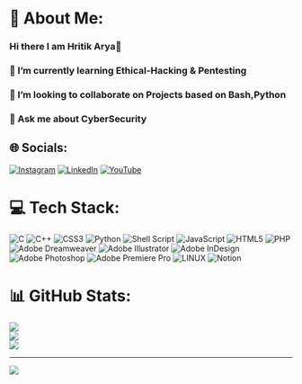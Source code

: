 # 💫 About Me:
### Hi there I am Hritik Arya👋
### 🌱 I’m currently learning Ethical-Hacking & Pentesting
### 👯 I’m looking to collaborate on Projects based on Bash,Python
### 💬 Ask me about CyberSecurity

## 🌐 Socials:
[![Instagram](https://img.shields.io/badge/Instagram-%23E4405F.svg?logo=Instagram&logoColor=white)](https://instagram.com/https://www.instagram.com/gotiyaaaaaaaa/?igshid=OGQ5ZDc2ODk2ZA%3D%3D) [![LinkedIn](https://img.shields.io/badge/LinkedIn-%230077B5.svg?logo=linkedin&logoColor=white)](https://linkedin.com/in/https://in.linkedin.com/in/hritik-arya-9a451227b) [![YouTube](https://img.shields.io/badge/YouTube-%23FF0000.svg?logo=YouTube&logoColor=white)](https://youtube.com/@https://youtube.com/@Hritik_Arya?si=qlVrcbXmVD2AzGgi) 

# 💻 Tech Stack:
![C](https://img.shields.io/badge/c-%2300599C.svg?style=flat&logo=c&logoColor=white) 
![C++](https://img.shields.io/badge/c++-%2300599C.svg?style=flat&logo=c%2B%2B&logoColor=white) 
![CSS3](https://img.shields.io/badge/css3-%231572B6.svg?style=flat&logo=css3&logoColor=white) 
![Python](https://img.shields.io/badge/python-3670A0?style=flat&logo=python&logoColor=ffdd54) 
![Shell Script](https://img.shields.io/badge/shell_script-%23121011.svg?style=flat&logo=gnu-bash&logoColor=white) 
![JavaScript](https://img.shields.io/badge/javascript-%23323330.svg?style=flat&logo=javascript&logoColor=%23F7DF1E) 
![HTML5](https://img.shields.io/badge/html5-%23E34F26.svg?style=flat&logo=html5&logoColor=white) 
![PHP](https://img.shields.io/badge/php-%23777BB4.svg?style=flat&logo=php&logoColor=white) 
![Adobe Dreamweaver](https://img.shields.io/badge/Adobe%20Dreamweaver-FF61F6.svg?style=flat&logo=Adobe%20Dreamweaver&logoColor=white) 
![Adobe Illustrator](https://img.shields.io/badge/adobeillustrator-%23FF9A00.svg?style=flat&logo=adobeillustrator&logoColor=white) 
![Adobe InDesign](https://img.shields.io/badge/Adobe%20InDesign-49021F?style=flat&logo=adobeindesign&logoColor=white) 
![Adobe Photoshop](https://img.shields.io/badge/adobephotoshop-%2331A8FF.svg?style=flat&logo=adobephotoshop&logoColor=white) 
![Adobe Premiere Pro](https://img.shields.io/badge/Adobe%20Premiere%20Pro-9999FF.svg?style=flat&logo=Adobe%20Premiere%20Pro&logoColor=white) 
![LINUX](https://img.shields.io/badge/Linux-FCC624?style=flat&logo=linux&logoColor=black) 
![Notion](https://img.shields.io/badge/Notion-%23000000.svg?style=flat&logo=notion&logoColor=white)
# 📊 GitHub Stats:
![](https://github-readme-stats.vercel.app/api?username=Hritik-cybersec&theme=radical&hide_border=false&include_all_commits=false&count_private=false)<br/>
![](https://github-readme-streak-stats.herokuapp.com/?user=Hritik-cybersec&theme=radical&hide_border=false)<br/>
![](https://github-readme-stats.vercel.app/api/top-langs/?username=Hritik-cybersec&theme=radical&hide_border=false&include_all_commits=false&count_private=false&layout=compact)

---
[![](https://visitcount.itsvg.in/api?id=Hritik-cybersec&icon=0&color=0)](https://visitcount.itsvg.in)

<!-- Proudly created with GPRM ( https://gprm.itsvg.in ) -->
